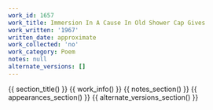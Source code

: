 ```yaml
---
work_id: 1657
work_title: Immersion In A Cause In Old Shower Cap Gives
work_written: '1967'
written_date: approximate
work_collected: 'no'
work_category: Poem
notes: null
alternate_versions: []
---
```


{{ section_title() }}
{{ work_info() }}
{{ notes_section() }}
{{ appearances_section() }}
{{ alternate_versions_section() }}
